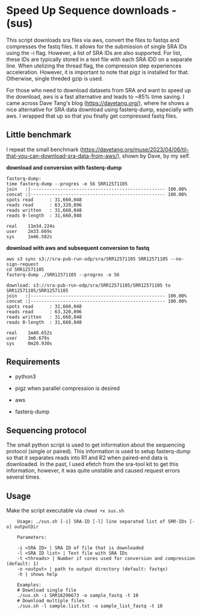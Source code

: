 # Speed Up Sequence downloads - (sus)

This script downloads sra files via aws, convert the files to fastqs and 
compresses the fastq files. It allows for the submission of single SRA IDs 
using the -i flag. However, a list of SRA IDs are also supported. For list,
these IDs are typically stored in a text file with each SRA IDD on a
separate line. When utelizing the thread flag, the compression step 
experiences acceleration. However, it is important to note that pigz is 
installed for that. Otherwise, single threded gzip is used. 

For those who need to download datasets from SRA and want to speed up the 
download, aws is a fast alternative and leads to ~85% time saving. I came 
across Dave Tang's blog (https://davetang.org/), where he shows a nice 
alternative for SRA data download using fasterq-dump, especially with aws. I
wrapped that up so that you finally get compressed fastq files.

## Little benchmark

I repeat the small benchmark (https://davetang.org/muse/2023/04/06/til-that-you-can-download-sra-data-from-aws/),
shown by Dave, by my self.


**download and conversion with fasterq-dump**

```
fasterq-dump:
time fasterq-dump --progres -e 56 SRR12571105
join   :|-------------------------------------------------- 100.00%
concat :|-------------------------------------------------- 100.00%
spots read      : 31,660,048
reads read      : 63,320,096
reads written   : 31,660,048
reads 0-length  : 31,660,048

real	11m34.224s
user	2m33.669s
sys	    1m46.582s

```

**download with aws and subsequent conversion to fastq**

```
aws s3 sync s3://sra-pub-run-odp/sra/SRR12571105 SRR12571105 --no-sign-request  
cd SRR12571105                                                                  
fasterq-dump ./SRR12571105 --progres -e 56

download: s3://sra-pub-run-odp/sra/SRR12571105/SRR12571105 to SRR12571105/SRR12571105
join   :|-------------------------------------------------- 100.00%
concat :|-------------------------------------------------- 100.00%
spots read      : 31,660,048
reads read      : 63,320,096
reads written   : 31,660,048
reads 0-length  : 31,660,048

real	1m40.652s
user	3m0.679s
sys	    0m20.930s
```

## Requirements

- python3

- pigz when parallel compression is desired

- aws

- fasterq-dump

## Sequencing protocol

The small python script is used to get information about the sequencing 
protocol (single or paired). This information is used to setup fasterq-dump 
so that it separates reads into R1 and R2 when paired-end data is downloaded.
In the past, I used efetch from the sra-tool kit to get this information, 
however, it was quite unstable and caused request errors several times.

## Usage

Make the script executable via `chmod +x sus.sh`

```
    Usage: ./sus.sh [-i] SRA-ID [-l] line separated list of SRR-IDs [-o] outputDir
    
    Parameters:
    
    -i <SRA ID> | SRA ID of file that is downloaded 
    -l <SRA ID list> | Text file with SRA IDs
    -t <threads> | Number if cores used for conversion and compression (default: 1) 
    -o <output> | path to output directory (default: fastqs)
    -h | shows help
        
    Examples: 
    # Download single file    
    ./sus.sh -i SRR16296673 -o sample_fastq -t 10
    # Download multiple files
    ./sus.sh -l sample.list.txt -o sample_list_fastq -t 10
```



